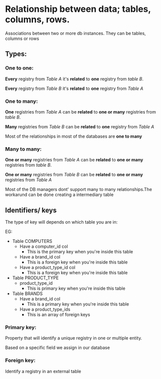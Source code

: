 # Relationship between data; tables, columns, rows.

Associations between two or more db instances. They can be tables, columns or rows

## Types:

### One to one:

**Every** registry from _Table A_ it's **related** to **one** registry from _table B_.

**Every** registry from _Table B_ it's **related** to **one** registry from _Table A_

### One to many:

**One** registries from _Table A_ can be **related** to **one or many** registries from _table B_.

**Many** registries from _Table B_ can be **related** to **one** registry from _Table A_

Most of the relationships in most of the databases are **one to many**

### Many to many:

**One or many** registries from _Table A_ can be **related** to **one or many** registries from _table B_.

**One or many** registries from _Table B_ can be **related** to **one or many** registries from _Table A_

Most of the DB managers dont' support many to many relationships.The workarund can be done creating a intermediary table

## Identifiers/ keys

The type of key will depends on which table you are in:

EG:

- Table COMPUTERS
    - Have a computer_id col
        - This is the primary key when you're inside this table
    - Have a brand_id col
        - This is a foreign key when you're inside this table
    - Have a product_type_id col
        - This is a foreign key when you're inside this table
- Table PRODUCT_TYPE
    - product_type_id
        - This is primary key when you're inside this table
- Table BRANDS
    - Have a brand_id col
        - This is a primary key when you're inside this table
    - Have a product_type_ids
        - This is an array of foreign keys

### Primary key:

Property that will identify a unique registry in one or multiple entity.

Based on a specific field we assign in our database

### Foreign key:

Identify a registry in an external table